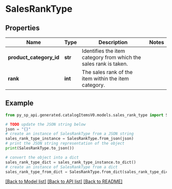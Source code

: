# SalesRankType


## Properties

Name | Type | Description | Notes
------------ | ------------- | ------------- | -------------
**product_category_id** | **str** | Identifies the item category from which the sales rank is taken. | 
**rank** | **int** | The sales rank of the item within the item category. | 

## Example

```python
from py_sp_api.generated.catalogItemsV0.models.sales_rank_type import SalesRankType

# TODO update the JSON string below
json = "{}"
# create an instance of SalesRankType from a JSON string
sales_rank_type_instance = SalesRankType.from_json(json)
# print the JSON string representation of the object
print(SalesRankType.to_json())

# convert the object into a dict
sales_rank_type_dict = sales_rank_type_instance.to_dict()
# create an instance of SalesRankType from a dict
sales_rank_type_from_dict = SalesRankType.from_dict(sales_rank_type_dict)
```
[[Back to Model list]](../README.md#documentation-for-models) [[Back to API list]](../README.md#documentation-for-api-endpoints) [[Back to README]](../README.md)



